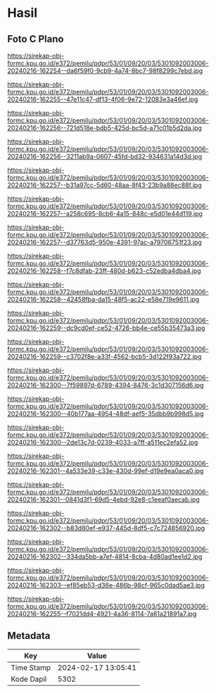# Hasil

## Foto C Plano

https://sirekap-obj-formc.kpu.go.id/e372/pemilu/pdpr/53/01/09/20/03/5301092003006-20240216-162254--da6f59f0-9cb9-4a74-8bc7-98f8299c7ebd.jpg

https://sirekap-obj-formc.kpu.go.id/e372/pemilu/pdpr/53/01/09/20/03/5301092003006-20240216-162255--47e11c47-df13-4f06-9e72-12083e3a46ef.jpg

https://sirekap-obj-formc.kpu.go.id/e372/pemilu/pdpr/53/01/09/20/03/5301092003006-20240216-162256--721d518e-bdb5-425d-bc5d-a71c01b5d2da.jpg

https://sirekap-obj-formc.kpu.go.id/e372/pemilu/pdpr/53/01/09/20/03/5301092003006-20240216-162256--3211ab9a-0607-45fd-bd32-934631a14d3d.jpg

https://sirekap-obj-formc.kpu.go.id/e372/pemilu/pdpr/53/01/09/20/03/5301092003006-20240216-162257--b31a97cc-5d60-48aa-8f43-23b9a88ec88f.jpg

https://sirekap-obj-formc.kpu.go.id/e372/pemilu/pdpr/53/01/09/20/03/5301092003006-20240216-162257--a258c695-8cb6-4a15-848c-e5d01e44d119.jpg

https://sirekap-obj-formc.kpu.go.id/e372/pemilu/pdpr/53/01/09/20/03/5301092003006-20240216-162257--d37763d5-950e-4391-97ac-a79706751f23.jpg

https://sirekap-obj-formc.kpu.go.id/e372/pemilu/pdpr/53/01/09/20/03/5301092003006-20240216-162258--f7c8dfab-23ff-480d-b623-c52edba4dba4.jpg

https://sirekap-obj-formc.kpu.go.id/e372/pemilu/pdpr/53/01/09/20/03/5301092003006-20240216-162258--42458fba-da15-48f5-ac22-e58e719e9611.jpg

https://sirekap-obj-formc.kpu.go.id/e372/pemilu/pdpr/53/01/09/20/03/5301092003006-20240216-162259--dc9cd0ef-ce52-4726-bb4e-ce55b35473a3.jpg

https://sirekap-obj-formc.kpu.go.id/e372/pemilu/pdpr/53/01/09/20/03/5301092003006-20240216-162259--c3702f8e-a33f-4562-bcb5-3d122f93a722.jpg

https://sirekap-obj-formc.kpu.go.id/e372/pemilu/pdpr/53/01/09/20/03/5301092003006-20240216-162300--7f59897d-6789-4394-8476-3c1d307156d6.jpg

https://sirekap-obj-formc.kpu.go.id/e372/pemilu/pdpr/53/01/09/20/03/5301092003006-20240216-162300--40b177aa-4954-48df-aef5-35dbb9b998d5.jpg

https://sirekap-obj-formc.kpu.go.id/e372/pemilu/pdpr/53/01/09/20/03/5301092003006-20240216-162300--2de13c7d-0239-4033-a7ff-a511ec2efa52.jpg

https://sirekap-obj-formc.kpu.go.id/e372/pemilu/pdpr/53/01/09/20/03/5301092003006-20240216-162301--4a533e39-c33e-430d-99ef-d19e9ea0aca0.jpg

https://sirekap-obj-formc.kpu.go.id/e372/pemilu/pdpr/53/01/09/20/03/5301092003006-20240216-162301--0841d3f1-69d5-4ebd-92e8-c1eeaf0aecab.jpg

https://sirekap-obj-formc.kpu.go.id/e372/pemilu/pdpr/53/01/09/20/03/5301092003006-20240216-162302--b83d80ef-e937-445d-8df5-c7c724856920.jpg

https://sirekap-obj-formc.kpu.go.id/e372/pemilu/pdpr/53/01/09/20/03/5301092003006-20240216-162302--334da5bb-a7ef-4814-8cba-4d80ad1ee1d2.jpg

https://sirekap-obj-formc.kpu.go.id/e372/pemilu/pdpr/53/01/09/20/03/5301092003006-20240216-162303--ef85eb53-d36e-486b-98cf-965c0dad5ae3.jpg

https://sirekap-obj-formc.kpu.go.id/e372/pemilu/pdpr/53/01/09/20/03/5301092003006-20240216-162255--f7021dd4-4921-4a36-8114-7a61a21891a7.jpg


## Metadata

| Key        | Value               |
| ---------- | ------------------- |
| Time Stamp | 2024-02-17 13:05:41 |
| Kode Dapil | 5302                |




